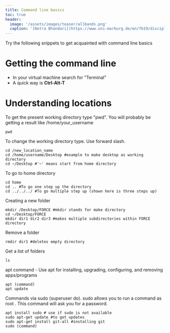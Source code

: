 ```yaml
---
title: Command line basics
toc: true
header:
  image: '/assets/images/teaser/allbands.png'
  caption: '[Netra Bhandari](https://www.uni-marburg.de/en/fb19/disciplines/physisch/environmentalinformatics){:target="_blank"}'
---
```


Try the following snippets to get acquainted with command line basics 

# Getting the command line 
* In your virtual machine search for "Terminal"
* A quick way is **Ctrl-Alt-T**

# Understanding locations 
To get the present working directory type "pwd". You will probably be getting a result like /home/your_username

```
pwd
```
To change the working directory type. Use forward slash.

```
cd /new_location_name
cd /home/username/Desktop #example to make desktop as working directory
cd ~/Desktop #'~' means start from home directory
```

To go to home directory 
```
cd home
cd .. #To go one step up the directory
cd ../../../ #To go multiple step up (shown here is three steps up)
```
Creating a new folder

```
mkdir /Desktop/FORCE #mkdir stands for make directory
cd ~/Desktop/FORCE
mkdir dir1 dir2 dir3 #makes multiple subdirectories within FORCE directory
```

Remove a folder

```
rmdir dir1 #deletes empty directory
```


Get a list of folders

```
ls 
```

apt command - Use apt for installing, upgrading, configuring, and removing apps/programs

```
apt (command)
apt update
```

Commands via sudo (superuser do). sudo allows you to run a command as root . This command will ask you for a password.

```
apt install sudo # use if sudo is not available
sudo apt-get update #to get updates
sudo apt-get install git-all #installing git
sudo (command)
```
